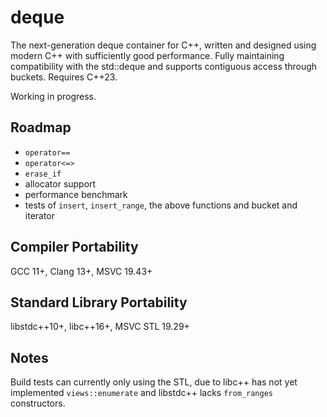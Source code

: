 # deque

The next-generation deque container for C++, written and designed using modern C++ with sufficiently good performance. Fully maintaining compatibility with the std::deque and supports contiguous access through buckets. Requires C++23.

Working in progress.

## Roadmap

+ `operator==`
+ `operator<=>`
+ `erase_if`
+ allocator support
+ performance benchmark
+ tests of `insert`, `insert_range`, the above functions and bucket and iterator

## Compiler Portability

GCC 11+, Clang 13+, MSVC 19.43+

## Standard Library Portability

libstdc++10+, libc++16+, MSVC STL 19.29+

## Notes

Build tests can currently only using the STL, due to libc++ has not yet implemented `views::enumerate` and libstdc++ lacks `from_ranges` constructors.
